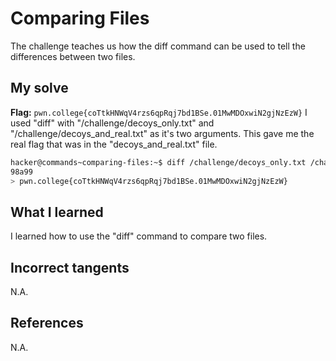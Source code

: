 # Comparing Files
The challenge teaches us how the diff command can be used to tell the differences between two files.

## My solve
**Flag:** `pwn.college{coTtkHNWqV4rzs6qpRqj7bd1BSe.01MwMDOxwiN2gjNzEzW}`
I used "diff" with "/challenge/decoys_only.txt" and "/challenge/decoys_and_real.txt" as it's two arguments. This gave me the real flag that was in the "decoys_and_real.txt" file.


```bash
hacker@commands~comparing-files:~$ diff /challenge/decoys_only.txt /challenge/decoys_and_real.txt
98a99
> pwn.college{coTtkHNWqV4rzs6qpRqj7bd1BSe.01MwMDOxwiN2gjNzEzW}
```

## What I learned
I learned how to use the "diff" command to compare two files.

## Incorrect tangents
N.A.

## References
N.A.
